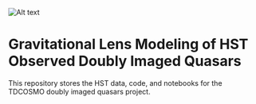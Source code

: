 ![Alt text](tdcosmo.png)

# Gravitational Lens Modeling of HST Observed Doubly Imaged Quasars

This repository stores the HST data, code, and notebooks for the TDCOSMO doubly imaged quasars project.